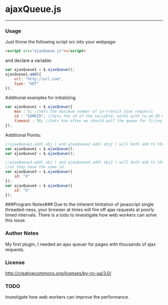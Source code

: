 # ajaxQueue.js #
---

### Usage ###
Just throw the following script src into your webpage:
``` html
<script src="ajaxQueue.js"></script> 
```

and declare a variable:
``` javascript
var ajaxQueue1 = $.ajaxQueue();
ajaxQueue1.add({
	url: "http://url.com",
	type: "GET"
});
```
Additional examples for initializing
``` javascript
var ajaxQueue1 = $.ajaxQueue({
	max : 5; //Sets the maximum number of in-transit ajax requests
	id : "SOMEID"; //Sets the id of the variable; works with [a-zA-Z0-9]+
	timeout : 50; //Sets how often we should poll the queue for firing out.
});
```

Additional Points:
``` javascript
//ajaxQueue1.add( obj ) and ajaxQueue2.add( obj2 ) will both add to the same queue
var ajaxQueue1 = $.ajaxQueue();
var ajaxQueue2 = $.ajaxQueue(); 

//ajaxQueue3.add( obj ) and ajaxQueue4.add( obj2 ) will both add to the same queue
//as they have the same id.
var ajaxQueue3 = $.ajaxQueue({
	id: "X"
});
var ajaxQueue4 = $.ajaxQueue({
	id: "X"
});
```


###Program Notes###
  Due to the inherent limitation of javascript single threaded-ness,
  your browser at times will fire off ajax requests at poorly timed intervals.
  There is a todo to investigate how web workers can solve this issue.

### Author Notes ###
  My first plugin, I needed an ajax queuer for pages with thousands of ajax requests.
  
### License ###
http://creativecommons.org/licenses/by-nc-sa/3.0/

### TODO ###
  Investigate how web workers can improve the performance.
